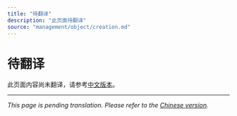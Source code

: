 ```yaml
---
title: "待翻译"
description: "此页面待翻译"
source: "management/object/creation.md"
---
```


# 待翻译

此页面内容尚未翻译，请参考[中文版本](../../../zh/management/object/creation.md)。

---

*This page is pending translation. Please refer to the [Chinese version](../../../zh/management/object/creation.md).*
